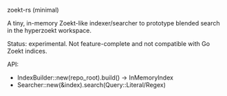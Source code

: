 zoekt-rs (minimal)

A tiny, in-memory Zoekt-like indexer/searcher to prototype blended search in the hyperzoekt workspace.

Status: experimental. Not feature-complete and not compatible with Go Zoekt indices.

API:
- IndexBuilder::new(repo_root).build() -> InMemoryIndex
- Searcher::new(&index).search(Query::Literal/Regex)
